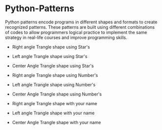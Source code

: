 # Python-Patterns

Python patterns encode programs in different shapes and formats to create recognized patterns. These patterns are built using different combinations of codes to allow programmers logical practice to implement the same strategy in real-life courses and improve programming skills.

* Right angle Trangle shape using Star's  
* Left angle Trangle shape using Star's
* Center Angle Trangle shape using Star's

* Right angle Trangle shape using Number's  
* Left angle Trangle shape using Number's
* Center Angle Trangle shape using Number's

* Right angle Trangle shape with your name  
* Left angle Trangle shape with your name 
* Center Angle Trangle shape with your name
